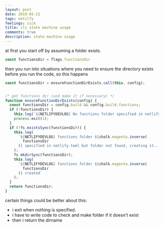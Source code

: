 ```yaml
---
layout: post
date: 2019-05-21
tags: netilfy
feelings: sick
title: cli state machine usage
comments: true
description: state machine usage
---
```


at first you start off by assuming a folder exists.

```ts
const functionsDir = flags.functionsDir
```

then you run into situations where you need to ensure the directory exists before you run the code, so this happens


```ts
const functionsDir = ensureFunctionDirExists.call(this, config);


/* get functions dir (and make it if necessary) */
function ensureFunctionDirExists(config) {
  const functionsDir = config.build && config.build.functions;
  if (!functionsDir) {
    this.log(`${NETLIFYDEVLOG} No functions folder specified in netlify.toml`);
    process.exit(1);
  }
  if (!fs.existsSync(functionsDir)) {
    this.log(
      `${NETLIFYDEVLOG} functions folder ${chalk.magenta.inverse(
        functionsDir
      )} specified in netlify.toml but folder not found, creating it...`
    );
    fs.mkdirSync(functionsDir);
    this.log(
      `${NETLIFYDEVLOG} functions folder ${chalk.magenta.inverse(
        functionsDir
      )} created`
    );
  }
  return functionsDir;
}
```

certain things could be better about this:

- i exit when nothing is specified.
- i have to write code to check and make folder if it doesn't exist
- then i return the dirname

